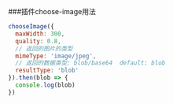 ###插件choose-image用法

```javascript
chooseImage({
  maxWidth: 300,
  quality: 0.8,
  // 返回的图片的类型
  mimeType: 'image/jpeg',
  // 返回的数据类型: blob/base64  default: blob
  resultType: 'blob'
}).then(blob => {
  console.log(blob)
})
```
